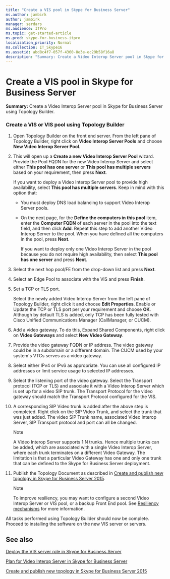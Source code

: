 ```yaml
---
title: "Create a VIS pool in Skype for Business Server"
ms.author: jambirk
author: jambirk
manager: serdars
ms.audience: ITPro
ms.topic: get-started-article
ms.prod: skype-for-business-itpro
localization_priority: Normal
ms.collection: IT_Skype16
ms.assetid: abd8c4f7-057f-4360-8e3e-ec29b58f16a8
description: "Summary: Create a Video Interop Server pool in Skype for Business Server using Topology Builder."
---
```


# Create a VIS pool in Skype for Business Server
 
**Summary:** Create a Video Interop Server pool in Skype for Business Server using Topology Builder.
  
### Create a VIS or VIS pool using Topology Builder

1. Open Topology Builder on the front end server. From the left pane of Topology Builder, right click on **Video Interop Server Pools** and choose **New Video Interop Server Pool**. 
    
2. This will open up a **Create a new Video Interop Server Pool** wizard. Provide the Pool FQDN for the new Video Interop Server and select either **This pool has one server** or **This pool has multiple servers** based on your requirement, then press **Next**.
    
    If you want to deploy a Video Interop Server pool to provide high availability, select **This pool has multiple servers**. Keep in mind with this option that: 
    
    - You must deploy DNS load balancing to support Video Interop Server pools. 
    
   - On the next page, for the **Define the computers in this pool** item, enter the **Computer FQDN** of each server in the pool into the text field, and then click **Add**. Repeat this step to add another Video Interop Server to the pool. When you have defined all the computers in the pool, press **Next**.
    
     If you want to deploy only one Video Interop Server in the pool because you do not require high availability, then select **This pool has one server** and press **Next**.
    
3. Select the next hop pool/FE from the drop-down list and press **Next**.
    
4. Select an Edge Pool to associate with the VIS and press **Finish**.
    
5. Set a TCP or TLS port.
    
    Select the newly added Video Interop Server from the left pane of Topology Builder, right click it and choose **Edit Properties**. Enable or Update the TCP or TLS port per your requirement and choose **OK**. Although by default TLS is added, only TCP has been fully tested with Cisco Unified Communications Manager (CallManager, or CUCM).
    
6. Add a video gateway. To do this, Expand Shared Components, right click on **Video Gateways** and select **New Video Gateway**.
    
7. Provide the video gateway FQDN or IP address. The video gateway could be in a subdomain or a different domain. The CUCM used by your system's VTCs serves as a video gateway.
    
8. Select either IPv4 or IPv6 as appropriate. You can use all configured IP addresses or limit service usage to selected IP addresses.
    
9. Select the listening port of the video gateway. Select the Transport protocol (TCP or TLS) and associate it with a Video Interop Server which is set up for a video SIP trunk. The Transport Protocol for the video gateway should match the Transport Protocol configured for the VIS.
    
10. A corresponding SIP Video trunk is added after the above step is completed. Right click on the SIP Video Trunk, and select the trunk that was just added. The video SIP Trunk name, associated Video Interop Server, SIP Transport protocol and port can all be changed. 
    
    > [!NOTE]
    >  A Video Interop Server supports 1:N trunks. Hence multiple trunks can be added, which are associated with a single Video Interop Server, where each trunk terminates on a different Video Gateway. The limitation is that a particular Video Gateway has one and only one trunk that can be defined to the Skype for Business Server deployment.
  
11. Publish the Topology Document as described in [Create and publish new topology in Skype for Business Server 2015](../../deploy/install/create-and-publish-new-topology.md).
    
    > [!NOTE]
    > To improve resiliency, you may want to configure a second Video Interop Server or VIS pool, or a backup Front End pool. See [Resiliency mechanisms](../../plan-your-deployment/video-interop-server.md#resiliency) for more information.
  
All tasks performed using Topology Builder should now be complete. Proceed to installing the software on the new VIS server or servers.
## See also

[Deploy the VIS server role in Skype for Business Server](deploy-the-vis-server-role.md)

[Plan for Video Interop Server in Skype for Business Server](../../plan-your-deployment/video-interop-server.md)
  
[Create and publish new topology in Skype for Business Server 2015](../../deploy/install/create-and-publish-new-topology.md)